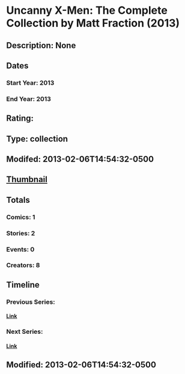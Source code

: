 # Uncanny X-Men: The Complete Collection by Matt Fraction (2013)
## Description: None
## Dates
### Start Year: 2013
### End Year: 2013
## Rating: 
## Type: collection
## Modifed: 2013-02-06T14:54:32-0500
## [Thumbnail](http://i.annihil.us/u/prod/marvel/i/mg/b/40/image_not_available.jpg)
## Totals
### Comics: 1
### Stories: 2
### Events: 0
### Creators: 8
## Timeline
### Previous Series: 
#### [Link]()
### Next Series: 
#### [Link]()
## Modified: 2013-02-06T14:54:32-0500